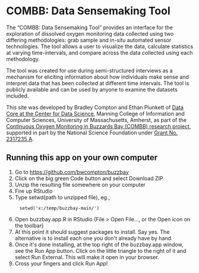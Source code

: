 # COMBB: Data Sensemaking Tool

The “COMBB: Data Sensemaking Tool” provides an interface for the exploration of dissolved oxygen monitoring data 
collected using two differing methodologies: grab sample and in-situ automated sensor technologies. The tool allows
a user to visualize the data, calculate statistics at varying time-intervals, and compare across the data collected 
using each methodology.  

The tool was created for use during semi-structured interviews as a mechanism for eliciting 
information about how individuals make sense and interpret data that has been collected at different time intervals. 
The tool is publicly available and can be used by anyone to examine the datasets included. 

This site was developed by Bradley Compton and Ethan Plunkett of 
<a href="https://ds.cs.umass.edu/programs/data-core" target="_blank" rel="noopener noreferrer">Data Core at the Center for
Data Science</a>, Manning College of Information and Computer Sciences, University of Massachusetts, Amherst, 
as part of the 
<a href="https://watergovernance.umasscreate.net/water-quality-monitoring" target="_blank" rel="noopener noreferrer">Continuous Oxygen Monitoring in Buzzards Bay (COMBB) research project</a>, supported in part by the National Science Foundation under
<a href="https://www.nsf.gov/awardsearch/showAward?AWD_ID=2317235&HistoricalAwards=false" target="_blank" rel="noopener noreferrer">Grant No. 2317235 A</a>.

## Running this app on your own computer

 1.   Go to https://github.com/bwcompton/buzzbay
 1.   Click on the big green Code button and select Download ZIP
 1.   Unzip the resulting file somewhere on your computer
 1.   Fire up RStudio
 1.   Type setwd(path to unzipped file), eg.,

```
     setwd('x:/temp/buzzbay-main/')
```

6.    Open buzzbay.app.R in RStudio (File > Open File..., or the Open icon on the toolbar)
7.    At this point it should suggest packages to install. Say yes. The alternative is to install each one you don't already have by hand.
8.    Once it's done installing, at the top right of the buzzbay.app window, see the Run App button. Click on the little triangle to the right of it and select Run External. This will make it open in your browser.
9.    Cross your fingers and click Run App!
